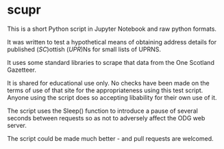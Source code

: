 # scupr

This is a short Python script in Jupyter Notebook and raw python formats. 

It was written to test a hypothetical means of obtaining address details for published (_SC_)ottish (_UPR_)Ns for small lists of UPRNS. 

It uses some standard libraries to scrape that data from the One Scotland Gazetteer. 

It is shared for educational use only. No checks have been made on the terms of use of that site for the appropriateness using this test script. Anyone using the script does so accepting libability for their own use of it. 

The script uses the Sleep() function to introduce a pause of several seconds between requests so as not to adversely affect the ODG web server. 

The script could be made much better - and pull requests are welcomed. 
